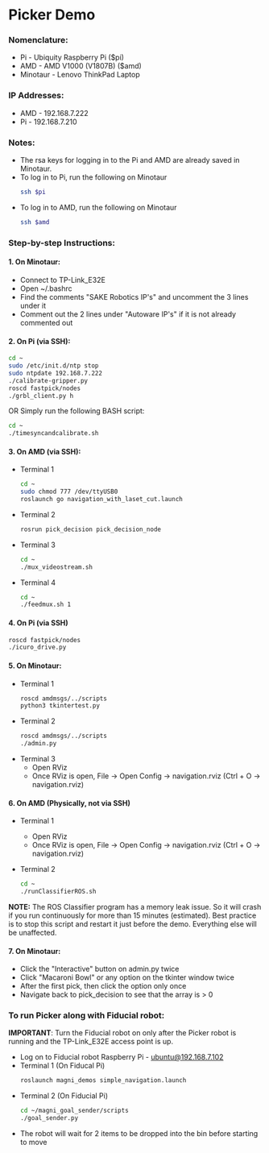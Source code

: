 # Picker Demo

### Nomenclature:
* Pi       - Ubiquity Raspberry Pi ($pi)
* AMD      - AMD V1000 (V1807B) ($amd)
* Minotaur - Lenovo ThinkPad Laptop

### IP Addresses:
* AMD - 192.168.7.222
* Pi  - 192.168.7.210

### Notes:
* The rsa keys for logging in to the Pi and AMD are already saved in Minotaur.
* To log in to Pi, run the following on Minotaur
  ```bash
  ssh $pi
  ```
* To log in to AMD, run the following on Minotaur
  ```bash
  ssh $amd
  ```

### Step-by-step Instructions:
#### 1. On Minotaur:
* Connect to TP-Link_E32E
* Open ~/.bashrc
* Find the comments "SAKE Robotics IP's" and uncomment the 3 lines under it
* Comment out the 2 lines under "Autoware IP's" if it is not already commented out

#### 2. On Pi (via SSH):
```bash
cd ~
sudo /etc/init.d/ntp stop
sudo ntpdate 192.168.7.222
./calibrate-gripper.py
roscd fastpick/nodes
./grbl_client.py h
```
OR
Simply run the following BASH script:
```bash
cd ~
./timesyncandcalibrate.sh
```

#### 3. On AMD (via SSH):
* Terminal 1
  ```bash
  cd ~
  sudo chmod 777 /dev/ttyUSB0
  roslaunch go navigation_with_laset_cut.launch
  ```
* Terminal 2
  ```bash
  rosrun pick_decision pick_decision_node
  ```
* Terminal 3
  ```bash
  cd ~
  ./mux_videostream.sh
  ```
* Terminal 4
  ```bash
  cd ~
  ./feedmux.sh 1
  ```

#### 4. On Pi (via SSH)
```bash
roscd fastpick/nodes
./icuro_drive.py
```

#### 5. On Minotaur:
* Terminal 1
  ```bash
  roscd amdmsgs/../scripts
  python3 tkintertest.py
  ```
* Terminal 2
  ```bash
  roscd amdmsgs/../scripts
  ./admin.py
  ```
* Terminal 3
  - Open RViz
  - Once RViz is open, File -> Open Config -> navigation.rviz (Ctrl + O -> navigation.rviz)
  

#### 6. On AMD (Physically, not via SSH)
* Terminal 1
  - Open RViz
  - Once RViz is open, File -> Open Config -> navigation.rviz (Ctrl + O -> navigation.rviz)

* Terminal 2
  ```bash
  cd ~
  ./runClassifierROS.sh
  ```
**NOTE:** The ROS Classifier program has a memory leak issue. So it will crash if you run continuously for more than 15 minutes (estimated). Best practice is to stop this script and restart it just before the demo. Everything else will be unaffected.

#### 7. On Minotaur:
* Click the "Interactive" button on admin.py twice 
* Click "Macaroni Bowl" or any option on the tkinter window twice
* After the first pick, then click the option only once
* Navigate back to pick_decision to see that the array is > 0

### To run Picker along with Fiducial robot:
**IMPORTANT**: Turn the Fiducial robot on only after the Picker robot is running and the TP-Link_E32E access point is up.
* Log on to Fiducial robot Raspberry Pi - ubuntu@192.168.7.102
* Terminal 1 (On Fiducal Pi)
  ```bash
  roslaunch magni_demos simple_navigation.launch
  ```
* Terminal 2 (On Fiducial Pi)
  ```bash
  cd ~/magni_goal_sender/scripts
  ./goal_sender.py
  ```
* The robot will wait for 2 items to be dropped into the bin before starting to move
